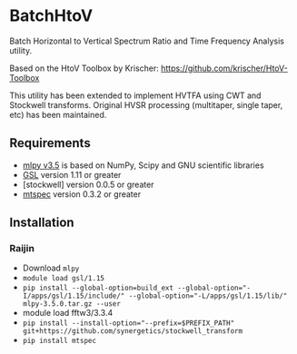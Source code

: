 # BatchHtoV
Batch Horizontal to Vertical Spectrum Ratio and Time Frequency Analysis utility.

Based on the HtoV Toolbox by Krischer: https://github.com/krischer/HtoV-Toolbox

This utility has been extended to implement HVTFA using CWT and Stockwell transforms. Original HVSR processing (multitaper, single taper, etc) has been maintained.

## Requirements

* [mlpy v3.5] is based on NumPy, Scipy and GNU scientific libraries 
* [GSL] version 1.11 or greater
* [stockwell] version 0.0.5 or greater
* [mtspec] version 0.3.2 or greater

[mlpy v3.5]:http://mlpy.sourceforge.net/
[GSL]:https://www.gnu.org/software/gsl/
[Stockwell v0.0.5]:https://github.com/synergetics/stockwell_transform
[mtspec]:http://krischer.github.io/mtspec/

## Installation

### Raijin

* Download `mlpy`
* `module load gsl/1.15`
* `pip install --global-option=build_ext --global-option="-I/apps/gsl/1.15/include/" --global-option="-L/apps/gsl/1.15/lib/" mlpy-3.5.0.tar.gz --user`
* module load fftw3/3.3.4
* `pip install --install-option="--prefix=$PREFIX_PATH" git+https://github.com/synergetics/stockwell_transform`
* `pip install mtspec`


